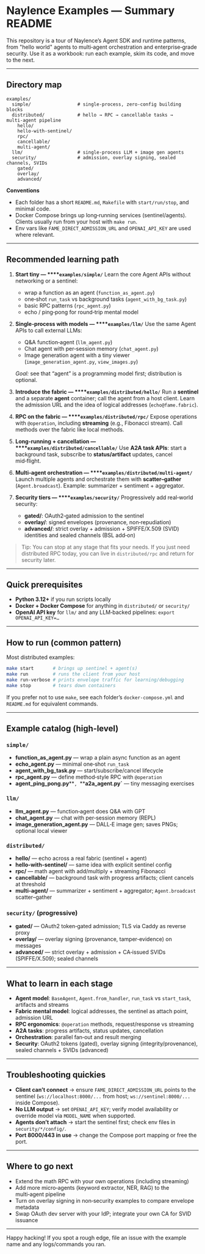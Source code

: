 # Naylence Examples — Summary README

This repository is a tour of Naylence’s Agent SDK and runtime patterns, from "hello world" agents to multi‑agent orchestration and enterprise‑grade security. Use it as a workbook: run each example, skim its code, and move to the next.

---

## Directory map

```
examples/
  simple/                 # single‑process, zero‑config building blocks
  distributed/            # hello → RPC → cancellable tasks → multi‑agent pipeline
    hello/
    hello-with-sentinel/
    rpc/
    cancellable/
    multi-agent/
  llm/                    # single‑process LLM + image gen agents
  security/               # admission, overlay signing, sealed channels, SVIDs
    gated/
    overlay/
    advanced/
```

**Conventions**

* Each folder has a short `README.md`, `Makefile` with `start/run/stop`, and minimal code.
* Docker Compose brings up long‑running services (sentinel/agents). Clients usually run from your host with `make run`.
* Env vars like `FAME_DIRECT_ADMISSION_URL` and `OPENAI_API_KEY` are used where relevant.

---

## Recommended learning path

1. **Start tiny — \*\*\*\*`examples/simple/`**
   Learn the core Agent APIs without networking or a sentinel:

   * wrap a function as an agent (`function_as_agent.py`)
   * one‑shot `run_task` vs background tasks (`agent_with_bg_task.py`)
   * basic RPC patterns (`rpc_agent.py`)
   * echo / ping‑pong for round‑trip mental model

2. **Single‑process with models — \*\*\*\*`examples/llm/`**
   Use the same Agent APIs to call external LLMs:

   * Q\&A function‑agent (`llm_agent.py`)
   * Chat agent with per‑session memory (`chat_agent.py`)
   * Image generation agent with a tiny viewer (`image_generation_agent.py`, `view_images.py`)

   *Goal:* see that “agent” is a programming model first; distribution is optional.

3. **Introduce the fabric — \*\*\*\*`examples/distributed/hello/`**
   Run a **sentinel** and a separate **agent** container; call the agent from a host client. Learn the admission URL and the idea of logical addresses (`echo@fame.fabric`).

4. **RPC on the fabric — \*\*\*\*`examples/distributed/rpc/`**
   Expose operations with `@operation`, including **streaming** (e.g., Fibonacci stream). Call methods over the fabric like local methods.

5. **Long‑running + cancellation — \*\*\*\*`examples/distributed/cancellable/`**
   Use **A2A task APIs**: start a background task, subscribe to **status/artifact** updates, cancel mid‑flight.

6. **Multi‑agent orchestration — \*\*\*\*`examples/distributed/multi-agent/`**
   Launch multiple agents and orchestrate them with **scatter–gather** (`Agent.broadcast`). Example: summarizer + sentiment + aggregator.

7. **Security tiers — \*\*\*\*`examples/security/`**
   Progressively add real‑world security:

   * **gated/**: OAuth2‑gated admission to the sentinel
   * **overlay/**: signed envelopes (provenance, non‑repudiation)
   * **advanced/**: strict overlay + admission + SPIFFE/X.509 (SVID) identities and sealed channels (BSL add‑on)

> Tip: You can stop at any stage that fits your needs. If you just need distributed RPC today, you can live in `distributed/rpc` and return for security later.

---

## Quick prerequisites

* **Python 3.12+** if you run scripts locally
* **Docker + Docker Compose** for anything in `distributed/` or `security/`
* **OpenAI API key** for `llm/` and any LLM‑backed pipelines: `export OPENAI_API_KEY=…`

---

## How to run (common pattern)

Most distributed examples:

```bash
make start       # brings up sentinel + agent(s)
make run         # runs the client from your host
make run-verbose # prints envelope traffic for learning/debugging
make stop        # tears down containers
```

If you prefer not to use `make`, see each folder’s `docker-compose.yml` and `README.md` for equivalent commands.

---

## Example catalog (high‑level)

### `simple/`

* **function\_as\_agent.py** — wrap a plain async function as an agent
* **echo\_agent.py** — minimal one‑shot `run_task`
* **agent\_with\_bg\_task.py** — start/subscribe/cancel lifecycle
* **rpc\_agent.py** — define method‑style RPC with `@operation`
* **agent\_ping\_pong.py**\*\*`, `\*\***a2a\_agent.py\`** — tiny messaging exercises

### `llm/`

* **llm\_agent.py** — function‑agent does Q\&A with GPT
* **chat\_agent.py** — chat with per‑session memory (REPL)
* **image\_generation\_agent.py** — DALL‑E image gen; saves PNGs; optional local viewer

### `distributed/`

* **hello/** — echo across a real fabric (sentinel + agent)
* **hello-with-sentinel/** — same idea with explicit sentinel config
* **rpc/** — math agent with add/multiply + streaming Fibonacci
* **cancellable/** — background task with progress artifacts; client cancels at threshold
* **multi-agent/** — summarizer + sentiment + aggregator; `Agent.broadcast` scatter–gather

### `security/` (progressive)

* **gated/** — OAuth2 token‑gated admission; TLS via Caddy as reverse proxy
* **overlay/** — overlay signing (provenance, tamper‑evidence) on messages
* **advanced/** — strict overlay + admission + CA‑issued SVIDs (SPIFFE/X.509); sealed channels

---

## What to learn in each stage

* **Agent model**: `BaseAgent`, `Agent.from_handler`, `run_task` vs `start_task`, artifacts and streams
* **Fabric mental model**: logical addresses, the sentinel as attach point, admission URL
* **RPC ergonomics**: `@operation` methods, request/response vs streaming
* **A2A tasks**: progress artifacts, status updates, cancellation
* **Orchestration**: parallel fan‑out and result merging
* **Security**: OAuth2 tokens (gated), overlay signing (integrity/provenance), sealed channels + SVIDs (advanced)

---

## Troubleshooting quickies

* **Client can’t connect** → ensure `FAME_DIRECT_ADMISSION_URL` points to the sentinel (`ws://localhost:8000/...` from host; `ws://sentinel:8000/...` inside Compose).
* **No LLM output** → set `OPENAI_API_KEY`; verify model availability or override model via `MODEL_NAME` when supported.
* **Agents don’t attach** → start the sentinel first; check env files in `security/*/config/`.
* **Port 8000/443 in use** → change the Compose port mapping or free the port.

---

## Where to go next

* Extend the math RPC with your own operations (including streaming)
* Add more micro‑agents (keyword extractor, NER, RAG) to the multi‑agent pipeline
* Turn on overlay signing in non‑security examples to compare envelope metadata
* Swap OAuth dev server with your IdP; integrate your own CA for SVID issuance

---

Happy hacking! If you spot a rough edge, file an issue with the example name and any logs/commands you ran.
